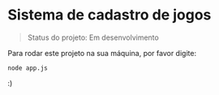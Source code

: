 <h1>Sistema de cadastro de jogos</h1>

> Status do projeto: Em desenvolvimento

 Para rodar este projeto na sua máquina, por favor digite:

```
node app.js
```

:)